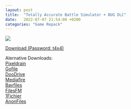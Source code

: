```yaml
---
layout: post
title:  "Totally Accurate Battle Simulator + BUG DLC"
date:   2022-07-07 21:54:00 +0200
categories: "Game Repack"
---
```

<img src="https://i.imgur.com/8PhQsc5.png"/> <br>


<a href="https://0a0bin.klowdee.host/?60b1199e45d42012#3QPWZPPeAdPgYQ6Y6SB7AzHAHBzNriHTZSGZsRLh3MDP">Download (Password: t4x4)</a> <br>

<p> Alernative Downloads: <br>
<a href="https://pixeldrain.com/u/qUgQFSZJ">Pixeldrain</a> <br>
<a href="https://gofile.io/d/M8FKRC">Gofile</a> <br>
<a href="https://doodrive.com/f/exwo7z">DooDrive</a> <br>
<a href="https://www.mediafire.com/file/mh5prhonvko2c9n/Totally_Accurate_Battle_Simulator_%255B-tARA_Repack%255D.zip/file">Mediafire</a> <br>
<a href="https://bayfiles.com/f1gbM9v9y8">Bayfiles</a> <br>
<a href="https://files.fm/u/tjsnu5d2f">FilesFM</a> <br>
<a href="https://1fichier.com/?x8sr3hhht3c4to4kz269">1Fichier</a> <br>
<a href="https://anonfiles.com/bcg1M9vby5">AnonFiles</a> <br>
